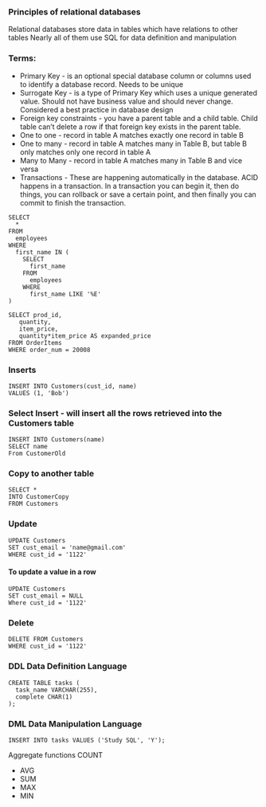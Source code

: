 ### Principles of relational databases
Relational databases store data in tables which have relations to other tables
Nearly all of them use SQL for data definition and manipulation

### Terms:
- Primary Key - is an optional special database column or columns used to identify a database record. Needs to be unique
- Surrogate Key - is a type of Primary Key which uses a unique generated value. Should not have business value and should never change. Considered a best practice in database design
- Foreign key constraints - you have a parent table and a child table. Child table can’t delete a row if that foreign key exists in the parent table.
- One to one - record in table A matches exactly one record in table B
- One to many - record in table A matches many in Table B, but table B only matches only one record in table A
- Many to Many - record in table A matches many in Table B and vice versa
- Transactions - These are happening automatically in the database. ACID happens in a transaction. In a transaction you can begin it, then do things, you can rollback or save a certain point, and then finally you can commit to finish the transaction.

```
SELECT
  *
FROM
  employees
WHERE
  first_name IN (
    SELECT
      first_name
    FROM
      employees
    WHERE
      first_name LIKE '%E'
)
```

```
SELECT prod_id,
   quantity,
   item_price,
   quantity*item_price AS expanded_price
FROM OrderItems
WHERE order_num = 20008
```


### Inserts
```
INSERT INTO Customers(cust_id, name)
VALUES (1, 'Bob')
```

### Select Insert - will insert all the rows retrieved into the Customers table
```
INSERT INTO Customers(name)
SELECT name
From CustomerOld
```

### Copy to another table
```
SELECT *
INTO CustomerCopy
FROM Customers
```

### Update
```
UPDATE Customers
SET cust_email = 'name@gmail.com'
WHERE cust_id = '1122'
```

#### To update a value in a row
```
UPDATE Customers
SET cust_email = NULL
Where cust_id = '1122'
```

### Delete
```
DELETE FROM Customers
WHERE cust_id = '1122'
```

### DDL Data Definition Language
```
CREATE TABLE tasks (
  task_name VARCHAR(255),
  complete CHAR(1)
);
```

### DML Data Manipulation Language
```
INSERT INTO tasks VALUES ('Study SQL', 'Y');
```

Aggregate functions
COUNT
- AVG
- SUM
- MAX
- MIN